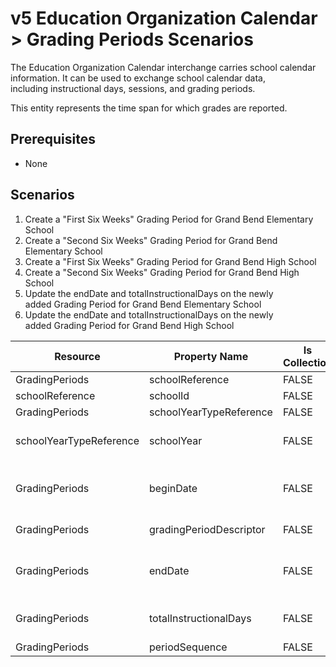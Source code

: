 # v5 Education Organization Calendar > Grading Periods Scenarios

The Education Organization Calendar interchange carries school calendar
information. It can be used to exchange school calendar data,
including instructional days, sessions, and grading periods.

This entity represents the time span for which grades are reported.

## Prerequisites

* None

## Scenarios

1. Create a "First Six Weeks" Grading Period for Grand Bend Elementary School
2. Create a "Second Six Weeks" Grading Period for Grand Bend Elementary School
3. Create a "First Six Weeks" Grading Period for Grand Bend High School
4. Create a "Second Six Weeks" Grading Period for Grand Bend High School
5. Update the endDate and totalInstructionalDays on the newly added Grading
    Period for Grand Bend Elementary School
6. Update the endDate and totalInstructionalDays on the newly added Grading
    Period for Grand Bend High School

| **Resource** | **Property Name** | **Is Collection** | **Data Type** | **Required / Optional** | **Scenario 1  <br/>POST** | Scenario 2  <br/>POST | **Scenario 3  <br/>POST** | **Scenario 4  <br/>POST** | **Scenario 5  <br/>PUT** | **Scenario 6  <br/>PUT** |
| --- | --- | --- | --- | --- | --- | --- | --- | --- | --- | --- |
| GradingPeriods | schoolReference | FALSE | schoolReference | REQUIRED |     |     |     |     |     |     |
| schoolReference | schoolId | FALSE | integer | REQUIRED | 255901107 | 255901107 | 255901001 | 255901001 | 255901107 | 255901001 |
| GradingPeriods | schoolYearTypeReference | FALSE | schoolYearTypeReference | REQUIRED |     |     |     |     |     |     |
| schoolYearTypeReference | schoolYear | FALSE | integer | REQUIRED | [current school year] | [current school year] | [current school year] | [current school year] | [current school year] | [current school year] |
| GradingPeriods | beginDate | FALSE | date | REQUIRED | 08/23/<br/>[Current School Year] | 10/06/<br/>[Current School Year] | 08/23/<br/>[Current School Year] | 10/06/<br/>[Current School Year] | 08/23/<br/>[Current School Year] | 08/23/<br/>[Current School Year] |
| GradingPeriods | gradingPeriodDescriptor | FALSE | gradingPeriodDescriptor | REQUIRED | First Six Weeks | Second Six Weeks | First Six Weeks | Second Six Weeks | First Six Weeks | First Six Weeks |
| GradingPeriods | endDate | FALSE | date | REQUIRED | 10/04/<br/>[Current School Year] | 12/15/<br/>[Current School Year] | 10/04/<br/>[Current School Year] | 12/15/<br/>[Current School Year] | **10/05/**<br/>**[Current School Year]** | **10/05/**<br/>**[Current School Year]** |
| GradingPeriods | totalInstructionalDays | FALSE | Integer | REQUIRED | [System calculated value<br/>| 29] | [System calculated value<br/>| 30] | [System calculated value<br/>| 29] | [System calculated value<br/>| 30] | [Previous system<br/>calculated value + 1<br/>| 30] | [Previous system<br/>calculated value + 1<br/>| 30] |
| GradingPeriods | periodSequence | FALSE | Integer | REQUIRED | 1   | 2   | 1   | 2   | 1   | 1   |
